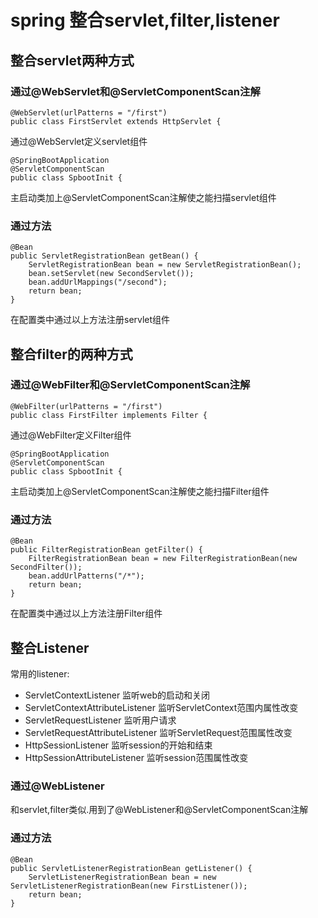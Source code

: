 # spring 整合servlet,filter,listener
## 整合servlet两种方式
### 通过@WebServlet和@ServletComponentScan注解
```
@WebServlet(urlPatterns = "/first")
public class FirstServlet extends HttpServlet {
```
通过@WebServlet定义servlet组件
```
@SpringBootApplication
@ServletComponentScan
public class SpbootInit {
```
主启动类加上@ServletComponentScan注解使之能扫描servlet组件
### 通过方法
```
@Bean
public ServletRegistrationBean getBean() {
    ServletRegistrationBean bean = new ServletRegistrationBean();
    bean.setServlet(new SecondServlet());
    bean.addUrlMappings("/second");
    return bean;
}
```
在配置类中通过以上方法注册servlet组件
## 整合filter的两种方式
### 通过@WebFilter和@ServletComponentScan注解
```
@WebFilter(urlPatterns = "/first")
public class FirstFilter implements Filter {
```
通过@WebFilter定义Filter组件
```
@SpringBootApplication
@ServletComponentScan
public class SpbootInit {
```
主启动类加上@ServletComponentScan注解使之能扫描Filter组件
### 通过方法
```
@Bean
public FilterRegistrationBean getFilter() {
    FilterRegistrationBean bean = new FilterRegistrationBean(new SecondFilter());
    bean.addUrlPatterns("/*");
    return bean;
}
```
在配置类中通过以上方法注册Filter组件
## 整合Listener
常用的listener:  
* ServletContextListener  监听web的启动和关闭
* ServletContextAttributeListener 监听ServletContext范围内属性改变
* ServletRequestListener  监听用户请求
* ServletRequestAttributeListener 监听ServletRequest范围属性改变
* HttpSessionListener  监听session的开始和结束
* HttpSessionAttributeListener 监听session范围属性改变
### 通过@WebListener
和servlet,filter类似.用到了@WebListener和@ServletComponentScan注解
### 通过方法
```
@Bean
public ServletListenerRegistrationBean getListener() {
    ServletListenerRegistrationBean bean = new ServletListenerRegistrationBean(new FirstListener());
    return bean;
}
```
